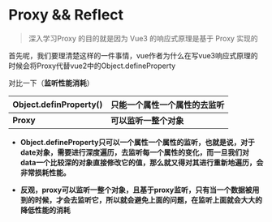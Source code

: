 # Proxy && Reflect

> 深入学习Proxy 的目的就是因为 Vue3 的响应式原理是基于 Proxy 实现的



首先呢，我们要理清楚这样的一件事情，vue作者为什么在写vue3响应式原理的时候会将Proxy代替vue2中的Object.defineProperty

对比一下（**监听性能消耗**）

| Object.definProperty() | 只能一个属性一个属性的去监听 |
| ---------------------- | ---------------------------- |
| **Proxy**              | **可以监听一整个对象**       |

+ **Object.defineProperty只可以一个属性一个属性的监听，也就是说，对于date对象，需要进行深度遍历，去监听每一个属性的变化，而一旦我们对data一个比较深的对象直接修改它的值，那么就又得对其进行重新地遍历，会非常损耗性能。**

+ **反观，proxy可以监听一整个对象，且基于proxy监听，只有当一个数据被用到的时候，才会去监听它，所以就会避免上面的问题，在监听上面就会大大的降低性能的消耗**